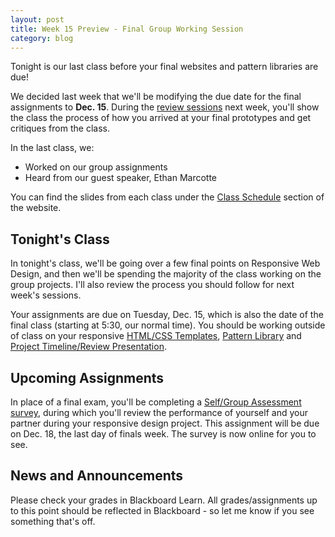 ```yaml
---
layout: post
title: Week 15 Preview - Final Group Working Session
category: blog
---
```


Tonight is our last class before your final websites and pattern libraries are due!

We decided last week that we'll be modifying the due date for the final assignments to **Dec. 15**.  During the <a href="http://rwdkent.com/class/assignments/timeline-presentation/">review sessions</a> next week, you'll show the class the process of how you arrived at your final prototypes and get critiques from the class.

In the last class, we:

* Worked on our group assignments
* Heard from our guest speaker, Ethan Marcotte

You can find the slides from each class under the [Class Schedule](http://rwdkent.com/class/schedule/) section of the website.

## Tonight's Class

In tonight's class, we'll be going over a few final points on Responsive Web Design, and then we'll be spending the majority of the class working on the group projects.  I'll also review the process you should follow for next week's sessions.

Your assignments are due on Tuesday, Dec. 15, which is also the date of the final class (starting at 5:30, our normal time).  You should be working outside of class on your responsive <a href="http://rwdkent.com/class/assignments/templates">HTML/CSS Templates</a>, <a href="http://rwdkent.com/class/assignments/styleguide">Pattern Library</a> and <a href="http://rwdkent.com/class/assignments/timeline-presentation">Project Timeline/Review Presentation</a>.

## Upcoming Assignments

In place of a final exam, you'll be completing a <a href="http://rwdkent.com/class/assignments/assessment">Self/Group Assessment survey</a>, during which you'll review the performance of yourself and your partner during your responsive design project.  This assignment will be due on Dec. 18, the last day of finals week.  The survey is now online for you to see.

## News and Announcements

Please check your grades in Blackboard Learn.  All grades/assignments up to this point should be reflected in Blackboard - so let me know if you see something that's off.
